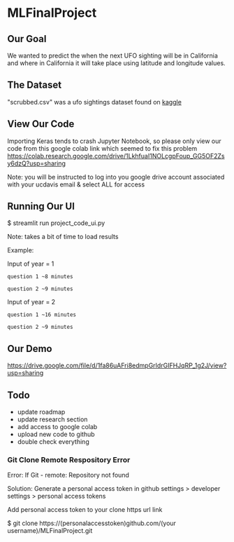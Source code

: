 # MLFinalProject
## Our Goal
We wanted to predict the when the next UFO sighting will be in California and where in California it will take place using latitude and longitude values.

## The Dataset
"scrubbed.csv" was a ufo sightings dataset found on [kaggle](https://www.kaggle.com/datasets/NUFORC/ufo-sightings)

## View Our Code
Importing Keras tends to crash Jupyter Notebook, so please only view our code from this google colab link which seemed to fix this problem
https://colab.research.google.com/drive/1LkhfuaI1NOLcgpFoup_GG5OF2Zsy6dzQ?usp=sharing

Note: you will be instructed to log into you google drive account associated with your ucdavis email & select ALL for access
## Running Our UI
$ streamlit run project_code_ui.py

Note: takes a bit of time to load results

Example:

  Input of year = 1
  
    question 1 ~8 minutes
    
    question 2 ~9 minutes
    
  Input of year = 2
  
    question 1 ~16 minutes
    
    question 2 ~9 minutes

## Our Demo
https://drive.google.com/file/d/1fa86uAFri8edmpGrIdrGIFHJqRP_1g2J/view?usp=sharing

## Todo
- update roadmap
- update research section
- add access to google colab
- upload new code to github
- double check everything

### Git Clone Remote Respository Error
Error: If Git - remote: Repository not found

Solution: Generate a personal access token in github settings > developer settings > personal access tokens

Add personal access token to your clone https url link

$ git clone https://(personalaccesstoken)github.com/(your username)/MLFinalProject.git
